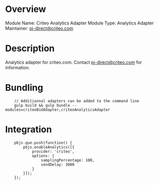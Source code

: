 # Overview

Module Name: Criteo Analytics Adapter
Module Type: Analytics Adapter
Maintainer: pi-direct@criteo.com

# Description

Analytics adapter for criteo.com. Contact pi-direct@criteo.com for information.

# Bundling
```
    // Additionnal adapters can be added to the command line
    gulp build && gulp bundle --modules=criteoBidAdapter,criteoAnalyticsAdapter
```

# Integration
```
    pbjs.que.push(function() {
        pbjs.enableAnalytics([{
            provider: 'criteo',
            options: {
                samplingPercentage: 100,
                sendDelay: 3000
            }
        }]);
    });
```